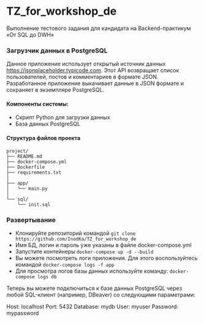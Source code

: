 # TZ_for_workshop_de
Выполнение тестового задания для кандидата на Backend-практикум «От SQL до DWH»

### Загрузчик данных в PostgreSQL

Данное приложение использует открытый источник данных https://jsonplaceholder.typicode.com. Этот API возвращает список пользователей, постов и комментариев в формате JSON. Разработанное приложение выкачивает данные в JSON формате и сохраняет в экземпляре PostgreSQL.

#### Компоненты системы:
- Скрипт Python для загрузки данных
- База данных PostgreSQL

#### Структура файлов проекта

```
project/
├── README.md
├── docker-compose.yml
├── Dockerfile
├── requirements.txt
│
├── app/
│   └── main.py
│
└── sql/
    └── init.sql
```
### Развертывание

- Клонируйте репозиторий командой ```git clone https://github.com/InodKa/TZ_for_workshop_de```
- Имя БД, логин и пароль уже указаны в файле docker-compose.yml 
- Запустите контейнеры ```docker-compose up -d --build```
- Вы можете посмотреть логи приложения. Для этого воспользуйтесь командой ```docker-compose logs -f app```
- Для просмотра логов базы данных используйте команду: ```docker-compose logs db```

Теперь вы можете подключиться к базе данных PostgreSQL через любой SQL-клиент (например, DBeaver) со следующими параметрами:

Host: localhost
Port: 5432
Database: mydb 
User: myuser
Password: mypassword 



